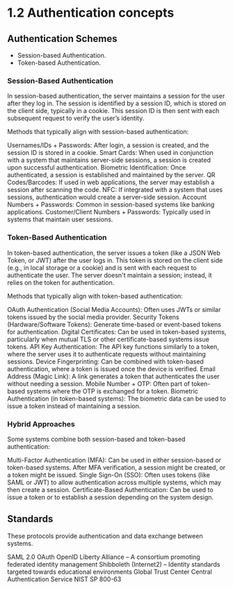 # 1.2 Authentication concepts

## Authentication Schemes

- Session-based Authentication.
- Token-based Authentication.


### Session-Based Authentication
In session-based authentication, the server maintains a session for the user after they log in. 
The session is identified by a session ID, which is stored on the client side, typically in a cookie. 
This session ID is then sent with each subsequent request to verify the user’s identity.

Methods that typically align with session-based authentication:

Usernames/IDs + Passwords: After login, a session is created, and the session ID is stored in a cookie.
Smart Cards: When used in conjunction with a system that maintains server-side sessions, a session is created upon successful authentication.
Biometric Identification: Once authenticated, a session is established and maintained by the server.
QR Codes/Barcodes: If used in web applications, the server may establish a session after scanning the code.
NFC: If integrated with a system that uses sessions, authentication would create a server-side session.
Account Numbers + Passwords: Common in session-based systems like banking applications.
Customer/Client Numbers + Passwords: Typically used in systems that maintain user sessions.


### Token-Based Authentication
In token-based authentication, the server issues a token (like a JSON Web Token, or JWT) after the user logs in. 
This token is stored on the client side (e.g., in local storage or a cookie) and is sent with each request to authenticate the user. 
The server doesn't maintain a session; instead, it relies on the token for authentication.

Methods that typically align with token-based authentication:

OAuth Authentication (Social Media Accounts): Often uses JWTs or similar tokens issued by the social media provider.
Security Tokens (Hardware/Software Tokens): Generate time-based or event-based tokens for authentication.
Digital Certificates: Can be used in token-based systems, particularly when mutual TLS or other certificate-based systems issue tokens.
API Key Authentication: The API key functions similarly to a token, where the server uses it to authenticate requests without maintaining sessions.
Device Fingerprinting: Can be combined with token-based authentication, where a token is issued once the device is verified.
Email Address (Magic Link): A link generates a token that authenticates the user without needing a session.
Mobile Number + OTP: Often part of token-based systems where the OTP is exchanged for a token.
Biometric Authentication (in token-based systems): The biometric data can be used to issue a token instead of maintaining a session.


### Hybrid Approaches
Some systems combine both session-based and token-based authentication:

Multi-Factor Authentication (MFA): Can be used in either session-based or token-based systems. After MFA verification, a session might be created, or a token might be issued.
Single Sign-On (SSO): Often uses tokens (like SAML or JWT) to allow authentication across multiple systems, which may then create a session.
Certificate-Based Authentication: Can be used to issue a token or to establish a session depending on the system design.




## Standards
These protocols provide authentication and data exchange between systems.

SAML 2.0
OAuth
OpenID
Liberty Alliance – A consortium promoting federated identity management
Shibboleth (Internet2) – Identity standards targeted towards educational environments
Global Trust Center
Central Authentication Service
NIST SP 800-63